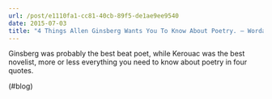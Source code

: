 ```yaml
---
url: /post/e1110fa1-cc81-40cb-89f5-de1ae9ee9540
date: 2015-07-03
title: "4 Things Allen Ginsberg Wants You To Know About Poetry. – Wordables"
---
```


Ginsberg was probably the best beat poet, while Kerouac was the best novelist, more or less everything you need to know about poetry in four quotes.



(#blog)